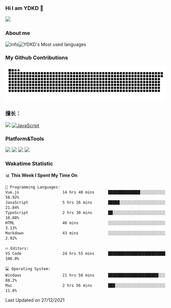 ### Hi I am YDKD 👋

![](https://visitor-badge.glitch.me/badge?page_id=YDKD.readme)

### About me
![info](https://github-readme-stats.vercel.app/api?username=YDKD&show_icons=true&theme=cobalt)![YDKD's Most used languages](https://github-readme-stats.vercel.app/api/top-langs/?username=YDKD&layout=compact&hide_border=true&langs_count=8)

### My Github Contributions
![](https://raw.githubusercontent.com/YDKD/YDKD/main/assets/github-contribution-grid-snake.svg)

### 擅长：<br />
[![](https://img.shields.io/badge/-Vue.js-007396?style=flat-square&logo=Vue.js&logoColor=#4FC08D)](https://cn.vuejs.org/)
[![JavaScript](https://img.shields.io/badge/-JavaScript-f7e018?style=flat-square&logo=javascript&logoColor=white)]()

### Platform&Tools <br/>

[![]( https://img.shields.io/badge/macOS-Big%20Sur-292e33?style=flat-square&logo=apple&logoColor=ffffff )]() [![](https://img.shields.io/badge/Windows-10-2376bc?style=flat-square&logo=windows&logoColor=ffffff)]() [![]( https://img.shields.io/badge/IDE-Visual%20Studio%20Code-blue?style=flat-square&logo=visual-studio-code&logoColor=ffffff )]() [![]( https://img.shields.io/badge/iPhone-12-999999?style=flat-square&logo=apple&logoColor=ffffff)]() <br />

### Wakatime Statistic
<!--START_SECTION:waka-->
📊 **This Week I Spent My Time On** 

```text
💬 Programming Languages: 
Vue.js                   14 hrs 40 mins      ██████████████░░░░░░░░░░░   58.92% 
JavaScript               5 hrs 26 mins       █████░░░░░░░░░░░░░░░░░░░░   21.84% 
TypeScript               2 hrs 30 mins       ██░░░░░░░░░░░░░░░░░░░░░░░   10.08% 
HTML                     46 mins             ░░░░░░░░░░░░░░░░░░░░░░░░░   3.13% 
Markdown                 43 mins             ░░░░░░░░░░░░░░░░░░░░░░░░░   2.92%

🔥 Editors: 
VS Code                  24 hrs 55 mins      █████████████████████████   100.0%

💻 Operating System: 
Windows                  21 hrs 58 mins      ██████████████████████░░░   88.2% 
Mac                      2 hrs 56 mins       ███░░░░░░░░░░░░░░░░░░░░░░   11.8%

```


 Last Updated on 27/12/2021
<!--END_SECTION:waka-->

<!--
**YDKD/YDKD** is a ✨ _special_ ✨ repository because its `README.md` (this file) appears on your GitHub profile.

Here are some ideas to get you started:

- 🔭 I’m currently working on ...
- 🌱 I’m currently learning ...
- 👯 I’m looking to collaborate on ...
- 🤔 I’m looking for help with ...
- 💬 Ask me about ...
- 📫 How to reach me: ...
- 😄 Pronouns: ...
- ⚡ Fun fact: ...
-->
